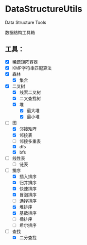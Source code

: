 # DataStructureUtils
Data Structure Tools

数据结构工具箱

## 工具：

- [X] 稀疏矩阵容器
- [X] KMP字符串匹配算法
- [x] 森林
    - [X] 集合
- [X] 二叉树
    - [X] 线索二叉树
    - [X] 二叉查找树
    - [X] 堆
        - [X] 最大堆
        - [X] 最小堆
- [ ] 图
    - [X] 邻接矩阵
    - [X] 邻接表
    - [ ] 邻接多重表
    - [X] dfs
    - [X] bfs
- [ ] 线性表
    - [ ] 链表
- [ ] 排序
    - [X] 插入排序
    - [X] 归并排序
    - [X] 快速排序
    - [X] 冒泡排序
    - [ ] 选择排序
    - [X] 堆排序
    - [X] 基数排序
    - [ ] 桶排序
    - [ ] 希尔排序
- [ ] 查找
    - [X] 二分查找